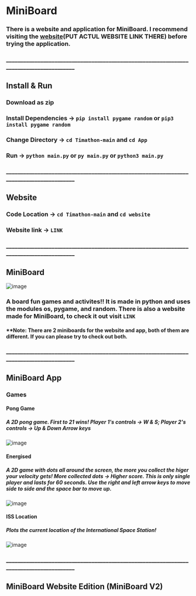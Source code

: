 # MiniBoard

### There is a website and application for MiniBoard. I recommend visiting the [website](https://github.com)(PUT ACTUL WEBSITE LINK THERE) before trying the application.

### ________________________________________________________________________________________

## Install & Run

### Download as zip
### Install Dependencies -> `pip install pygame random` or ``pip3 install pygame random`` 
### Change Directory -> ``cd Timathon-main`` and ``cd App``
### Run -> ``python main.py`` or ``py main.py`` or ``python3 main.py``

### ________________________________________________________________________________________

## Website
### Code Location -> `cd Timathon-main` and ``cd website``
### Website link -> ``LINK``

### ________________________________________________________________________________________

## MiniBoard
![image](https://media.discordapp.net/attachments/771821245292609556/820392652779290624/unknown.png)
### A board fun games and activites!! It is made in python and uses the modules os, pygame, and random. There is also a website made for MiniBoard, to check it out visit ``LINK``
#### **Note: There are 2 miniboards for the website and app, both of them are different. If you can please try to check out both.

### ________________________________________________________________________________________

## MiniBoard App


### Games

#### Pong Game
##### A 2D pong game. First to 21 wins! Player 1's controls -> W & S; Player 2's controls -> Up & Down Arrow keys 
![image](https://media.discordapp.net/attachments/754004845404487831/820394694176931860/unknown.png?width=449&height=428)

#### Energised
##### A 2D game with dots all around the screen, the more you collect the higer your velocity gets! More collected dots -> Higher score. This is only single player and lasts for 60 seconds. Use the right and left arrow keys to move side to side and the space bar to move up.
![image](https://media.discordapp.net/attachments/754004845404487831/820398234316308480/unknown.png)

#### ISS Location
##### Plots the current location of the International Space Station!
![image](https://media.discordapp.net/attachments/754004845404487831/820492310164013056/unknown.png)


### ________________________________________________________________________________________

## MiniBoard Website Edition (MiniBoard V2)


